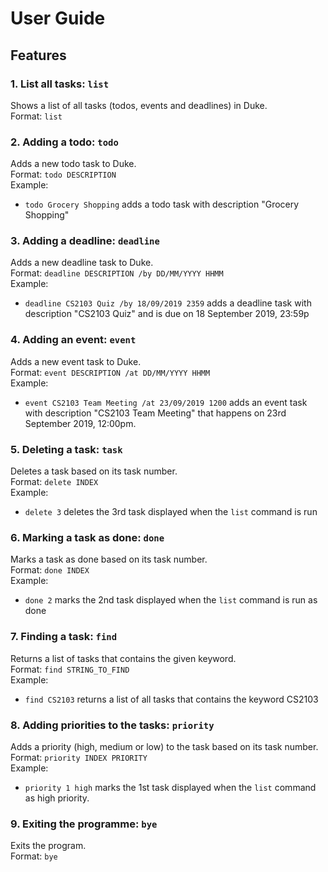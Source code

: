 # User Guide

## Features 

### 1. List all tasks: `list`
Shows a list of all tasks (todos, events and deadlines) in Duke.\
Format: `list`

### 2. Adding a todo: `todo`
Adds a new todo task to Duke.\
Format: `todo DESCRIPTION`\
Example:
* `todo Grocery Shopping` adds a todo task with description "Grocery Shopping"

### 3. Adding a deadline: `deadline`
Adds a new deadline task to Duke.\
Format: `deadline DESCRIPTION /by DD/MM/YYYY HHMM`\
Example:
* `deadline CS2103 Quiz /by 18/09/2019 2359` adds a deadline task with description "CS2103 Quiz" and is due on 18 September 2019, 23:59p

### 4. Adding an event: `event`
Adds a new event task to Duke.\
Format: `event DESCRIPTION /at DD/MM/YYYY HHMM`\
Example:
* `event CS2103 Team Meeting /at 23/09/2019 1200` adds an event task with description "CS2103 Team Meeting" that happens on 23rd September 2019, 12:00pm.

### 5. Deleting a task: `task`
Deletes a task based on its task number.\
Format: `delete INDEX`\
Example:
* `delete 3` deletes the 3rd task displayed when the `list` command is run

### 6. Marking a task as done: `done`
Marks a task as done based on its task number.\
Format: `done INDEX`\
Example:
* `done 2` marks the 2nd task displayed when the `list` command is run as done

### 7. Finding a task: `find`
Returns a list of tasks that contains the given keyword.\
Format: `find STRING_TO_FIND`\
Example:
* `find CS2103` returns a list of all tasks that contains the keyword CS2103

### 8. Adding priorities to the tasks: `priority`
Adds a priority (high, medium or low) to the task based on its task number.\
Format: `priority INDEX PRIORITY`\
Example:
* `priority 1 high` marks the 1st task displayed when the `list` command as high priority.

### 9. Exiting the programme: `bye`
Exits the program.\
Format: `bye`

